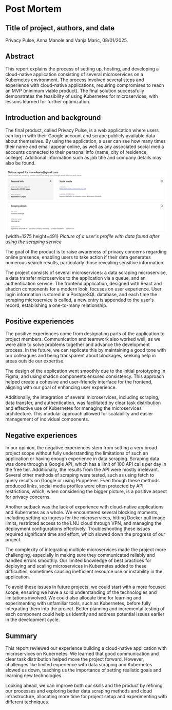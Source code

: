 # Post Mortem

## Title of project, authors, and date
Privacy Pulse, Anna Manole and Vanja Maric, 08/01/2025.

## Abstract

This report explains the process of setting up, hosting, and developing a cloud-native application consisting of several microservices on a Kubernetes environment. The process involved several steps and experience with cloud-native applications, requiring compromises to reach an MVP (minimum viable product). The final solution successfully demonstrates the feasibility of using Kubernetes for microservices, with lessons learned for further optimization.

## Introduction and background

The final product, called Privacy Pulse, is a web application where users can log in with their Google account and scrape publicly available data about themselves. By using the application, a user can see how many times their name and email appear online, as well as any associated social media accounts connected to their personal info (name, city of residence, college). Additional information such as job title and company details may also be found.

![image](uploads/197ad52e70a0026ed43ec20624a2c0bb/image.png){width=1275 height=491}
_Picture of a user's profile with data found after using the scraping service_

The goal of the product is to raise awareness of privacy concerns regarding online presence, enabling users to take action if their data generates numerous search results, particularly those revealing sensitive information.

The project consists of several microservices: a data scraping microservice, a data transfer microservice to the application via a queue, and an authentication service. The frontend application, designed with React and shadcn components for a modern look, focuses on user experience. User login information is stored in a PostgreSQL database, and each time the scraping microservice is called, a new entry is appended to the user's record, establishing a one-to-many relationship.

## Positive experiences

The positive experiences come from designating parts of the application to project members. Communication and teamwork also worked well, as we were able to solve problems together and advance the development process. In the future, we can replicate this by maintaining a good tone with our colleagues and being transparent about blockages, seeking help in areas outside our expertise.

The design of the application went smoothly due to the initial prototyping in Figma, and using shadcn components ensured consistency. This approach helped create a cohesive and user-friendly interface for the frontend, aligning with our goal of enhancing user experience. 

Additionally, the integration of several microservices, including scraping, data transfer, and authentication, was facilitated by clear task distribution and effective use of Kubernetes for managing the microservices architecture. This modular approach allowed for scalability and easier management of individual components.

## Negative experiences

In our opinion, the negative experiences stem from setting a very broad project scope without fully understanding the limitations of such an application or having enough experience in data scraping. Scraping data was done through a Google API, which has a limit of 100 API calls per day in the free tier. Additionally, the results from the API were mostly irrelevant. Several other methods of scraping were tested, such as using fetch to query results on Google or using Puppeteer. Even though these methods produced links, social media profiles were often protected by API restrictions, which, when considering the bigger picture, is a positive aspect for privacy concerns.

Another setback was the lack of experience with cloud-native applications and Kubernetes as a whole. We encountered several blocking moments, including setting up ingress for the microservices, hitting Docker pull image limits, restricted access to the LNU cloud through VPN, and managing the deployment configurations effectively. Troubleshooting these issues required significant time and effort, which slowed down the progress of our project.

The complexity of integrating multiple microservices made the project more challenging, especially in making sure they communicated reliably and handled errors smoothly. Our limited knowledge of best practices for deploying and scaling microservices in Kubernetes added to these difficulties, sometimes causing inefficient resource use or instability in the application.

To avoid these issues in future projects, we could start with a more focused scope, ensuring we have a solid understanding of the technologies and limitations involved. We could also allocate time for learning and experimenting with unfamiliar tools, such as Kubernetes, before fully integrating them into the project. Better planning and incremental testing of each component could help us identify and address potential issues earlier in the development cycle.

## Summary 

This report reviewed our experience building a cloud-native application with microservices on Kubernetes. We learned that good communication and clear task distribution helped move the project forward. However, challenges like limited experience with data scraping and Kubernetes slowed us down, teaching us the importance of setting realistic goals and learning new technologies.

Looking ahead, we can improve both our skills and the product by refining our processes and exploring better data scraping methods and cloud infrastructure, allocating more time for project setup and experimenting with different techniques.